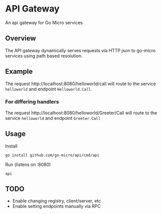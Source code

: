 # API Gateway

An api gateway for Go Micro services

## Overview

The API gateway dynamically serves requests via HTTP json to go-micro services using path based resolution.

## Example

The request http://localhost:8080/helloworld/call will route to the service `helloworld` and endpoint `Helloworld.Call`.

### For differing handlers

The request http://localhost:8080/helloworld/Greeter/Call will route to the service `helloworld` and endpoint `Greeter.Call`

## Usage

Install

```
go install github.com/go-micro/api/cmd/api
```

Run (listens on :8080)

```
api
```

## TODO

- Enable changing registry, client/server, etc
- Enable setting endpoints manually via RPC
